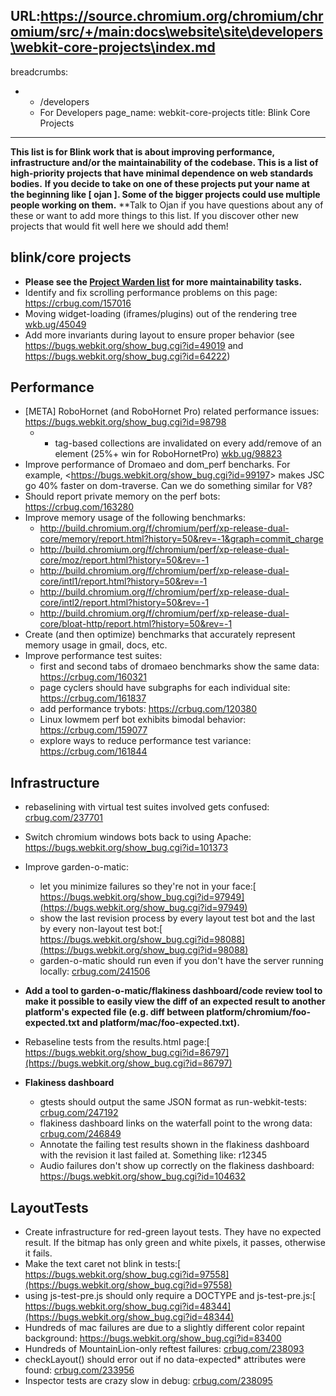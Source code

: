 URL:https://source.chromium.org/chromium/chromium/src/+/main:docs\website\site\developers\webkit-core-projects\index.md
---
breadcrumbs:
- - /developers
  - For Developers
page_name: webkit-core-projects
title: Blink Core Projects
---

**This list is for Blink work that is about improving performance, infrastructure and/or the maintainability of the codebase. This is a list of high-priority projects that have minimal dependence on web standards bodies.**
**If you decide to take on one of these projects put your name at the beginning like \[ ojan \]. Some of the bigger projects could use multiple people working on them.**
**Talk to Ojan if you have questions about any of these or want to add more things to this list. If you discover other new projects that would fit well here we should add them!

## blink/core projects

*   **Please see the [Project Warden
            list](https://code.google.com/p/chromium/issues/list?can=2&q=label%3AProject-Warden&colspec=ID+Pri+M+Iteration+ReleaseBlock+Cr+Status+Owner+Summary+OS+Modified&cells=tiles)
            for more maintainability tasks.**
*   Identify and fix scrolling performance problems on this page:
            <https://crbug.com/157016>
*   Moving widget-loading (iframes/plugins) out of the rendering tree
            [wkb.ug/45049](http://wkb.ug/45049)
*   Add more invariants during layout to ensure proper behavior (see
            <https://bugs.webkit.org/show_bug.cgi?id=49019> and
            <https://bugs.webkit.org/show_bug.cgi?id=64222>)

## Performance

*   \[META\] RoboHornet (and RoboHornet Pro) related performance issues:
            <https://bugs.webkit.org/show_bug.cgi?id=98798>
    *   - tag-based collections are invalidated on every add/remove of
                an element (25%+ win for RoboHornetPro)
                [wkb.ug/98823](http://wkb.ug/98823)
*   Improve performance of Dromaeo and dom_perf bencharks. For example,
            &lt;<https://bugs.webkit.org/show_bug.cgi?id=99197>&gt; makes JSC go
            40% faster on dom-traverse. Can we do something similar for V8?
*   Should report private memory on the perf bots:
            <https://crbug.com/163280>
*   Improve memory usage of the following benchmarks:
    *   <http://build.chromium.org/f/chromium/perf/xp-release-dual-core/memory/report.html?history=50&rev=-1&graph=commit_charge>
    *   <http://build.chromium.org/f/chromium/perf/xp-release-dual-core/moz/report.html?history=50&rev=-1>
    *   <http://build.chromium.org/f/chromium/perf/xp-release-dual-core/intl1/report.html?history=50&rev=-1>
    *   <http://build.chromium.org/f/chromium/perf/xp-release-dual-core/intl2/report.html?history=50&rev=-1>
    *   <http://build.chromium.org/f/chromium/perf/xp-release-dual-core/bloat-http/report.html?history=50&rev=-1>
*   Create (and then optimize) benchmarks that accurately represent
            memory usage in gmail, docs, etc.
*   Improve performance test suites:
    *   first and second tabs of dromaeo benchmarks show the same data:
                <https://crbug.com/160321>
    *   page cyclers should have subgraphs for each individual site:
                <https://crbug.com/161837>
    *   add performance trybots: <https://crbug.com/120380>
    *   Linux lowmem perf bot exhibits bimodal behavior:
                <https://crbug.com/159077>
    *   explore ways to reduce performance test variance:
                <https://crbug.com/161844>

## Infrastructure

*   rebaselining with virtual test suites involved gets confused:
            [crbug.com/237701](https://crbug.com/237701)
*   Switch chromium windows bots back to using Apache:
            <https://bugs.webkit.org/show_bug.cgi?id=101373>
*   Improve garden-o-matic:
    *   let you minimize failures so they're not in your face:[
                https://bugs.webkit.org/show_bug.cgi?id=97949](https://bugs.webkit.org/show_bug.cgi?id=97949)
    *   show the last revision process by every layout test bot and the
                last by every non-layout test bot:[
                https://bugs.webkit.org/show_bug.cgi?id=98088](https://bugs.webkit.org/show_bug.cgi?id=98088)
    *   garden-o-matic should run even if you don't have the server
                running locally: [crbug.com/241506](https://crbug.com/241506)

*   **Add a tool to garden-o-matic/flakiness dashboard/code review tool
            to make it possible to easily view the diff of an expected result to
            another platform's expected file (e.g. diff between
            platform/chromium/foo-expected.txt and
            platform/mac/foo-expected.txt).**
*   Rebaseline tests from the results.html page:[
            https://bugs.webkit.org/show_bug.cgi?id=86797](https://bugs.webkit.org/show_bug.cgi?id=86797)

*   ****Flakiness dashboard****
    *   gtests should output the same JSON format as run-webkit-tests:
                [crbug.com/247192](https://crbug.com/247192)
    *   flakiness dashboard links on the waterfall point to the wrong
                data: [crbug.com/246849](https://crbug.com/246849)
    *   Annotate the failing test results shown in the flakiness
                dashboard with the revision it last failed at. Something like:
                r12345
    *   Audio failures don't show up correctly on the flakiness
                dashboard: <https://bugs.webkit.org/show_bug.cgi?id=104632>

## LayoutTests

*   Create infrastructure for red-green layout tests. They have no
            expected result. If the bitmap has only green and white pixels, it
            passes, otherwise it fails.
*   Make the text caret not blink in tests:[
            https://bugs.webkit.org/show_bug.cgi?id=97558](https://bugs.webkit.org/show_bug.cgi?id=97558)
*   using js-test-pre.js should only require a DOCTYPE and
            js-test-pre.js:[
            https://bugs.webkit.org/show_bug.cgi?id=48344](https://bugs.webkit.org/show_bug.cgi?id=48344)
*   Hundreds of mac failures are due to a slightly different color
            repaint background: <https://bugs.webkit.org/show_bug.cgi?id=83400>
*   Hundreds of MountainLion-only reftest failures:
            [crbug.com/238093](https://crbug.com/238093)
*   checkLayout() should error out if no data-expected\* attributes were
            found: [crbug.com/233956](https://crbug.com/233956)
*   Inspector tests are crazy slow in debug:
            [crbug.com/238095](https://crbug.com/238095)
